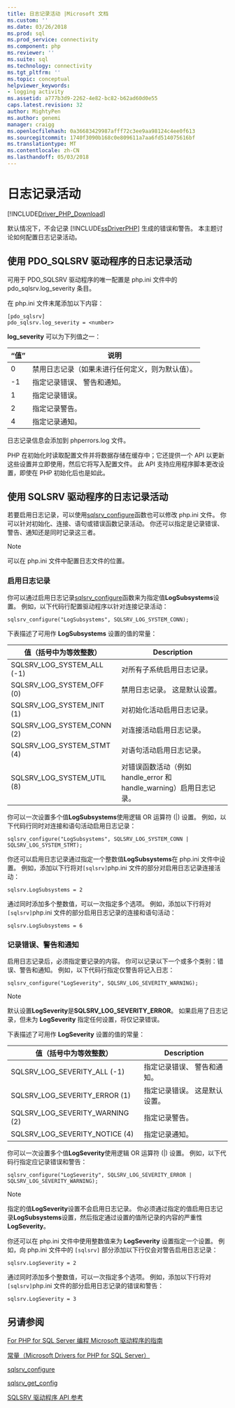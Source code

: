 ```yaml
---
title: 日志记录活动 |Microsoft 文档
ms.custom: ''
ms.date: 03/26/2018
ms.prod: sql
ms.prod_service: connectivity
ms.component: php
ms.reviewer: ''
ms.suite: sql
ms.technology: connectivity
ms.tgt_pltfrm: ''
ms.topic: conceptual
helpviewer_keywords:
- logging activity
ms.assetid: a777b3d9-2262-4e82-bc82-b62ad60d0e55
caps.latest.revision: 32
author: MightyPen
ms.author: genemi
manager: craigg
ms.openlocfilehash: 0a36683429987afff72c3ee9aa98124c4ee0f613
ms.sourcegitcommit: 1740f3090b168c0e809611a7aa6fd514075616bf
ms.translationtype: MT
ms.contentlocale: zh-CN
ms.lasthandoff: 05/03/2018
---
```

# <a name="logging-activity"></a>日志记录活动
[!INCLUDE[Driver_PHP_Download](../../includes/driver_php_download.md)]

默认情况下，不会记录 [!INCLUDE[ssDriverPHP](../../includes/ssdriverphp_md.md)] 生成的错误和警告。 本主题讨论如何配置日志记录活动。  
  
## <a name="logging-activity-using-the-pdosqlsrv-driver"></a>使用 PDO_SQLSRV 驱动程序的日志记录活动  
可用于 PDO_SQLSRV 驱动程序的唯一配置是 php.ini 文件中的 pdo_sqlsrv.log_severity 条目。  
  
在 php.ini 文件末尾添加以下内容：  
  
```  
[pdo_sqlsrv]  
pdo_sqlsrv.log_severity = <number>  
```  
  
**log_severity** 可以为下列值之一：  
  
|“值”|说明|  
|---------|---------------|  
|0|禁用日志记录（如果未进行任何定义，则为默认值）。|  
|-1|指定记录错误、 警告和通知。|  
|1|指定记录错误。|  
|2|指定记录警告。|  
|4|指定记录通知。|  
  
日志记录信息会添加到 phperrors.log 文件。  
  
PHP 在初始化时读取配置文件并将数据存储在缓存中；它还提供一个 API 以更新这些设置并立即使用，然后它将写入配置文件。 此 API 支持应用程序脚本更改设置，即使在 PHP 初始化后也是如此。  
  
## <a name="logging-activity-using-the-sqlsrv-driver"></a>使用 SQLSRV 驱动程序的日志记录活动  
若要启用日志记录，可以使用[sqlsrv_configure](../../connect/php/sqlsrv-configure.md)函数也可以修改 php.ini 文件。 你可以针对初始化、连接、语句或错误函数记录活动。 你还可以指定是记录错误、警告、通知还是同时记录这三者。  
  
> [!NOTE]  
> 可以在 php.ini 文件中配置日志文件的位置。  
  
### <a name="turning-logging-on"></a>启用日志记录  
你可以通过启用日志记录[sqlsrv_configure](../../connect/php/sqlsrv-configure.md)函数来为指定值**LogSubsystems**设置。 例如，以下代码行配置驱动程序以针对连接记录活动：  
  
`sqlsrv_configure("LogSubsystems", SQLSRV_LOG_SYSTEM_CONN);`  
  
下表描述了可用作 **LogSubsystems** 设置的值的常量：  
  
|值（括号中为等效整数）|Description|  
|-----------------------------------------------|---------------|  
|SQLSRV_LOG_SYSTEM_ALL (-1)|对所有子系统启用日志记录。|  
|SQLSRV_LOG_SYSTEM_OFF (0)|禁用日志记录。 这是默认设置。|  
|SQLSRV_LOG_SYSTEM_INIT (1)|对初始化活动启用日志记录。|  
|SQLSRV_LOG_SYSTEM_CONN (2)|对连接活动启用日志记录。|  
|SQLSRV_LOG_SYSTEM_STMT (4)|对语句活动启用日志记录。|  
|SQLSRV_LOG_SYSTEM_UTIL (8)|对错误函数活动（例如 handle_error 和 handle_warning）启用日志记录。|  
  
你可以一次设置多个值**LogSubsystems**使用逻辑 OR 运算符 (|) 设置。 例如，以下代码行同时对连接和语句活动启用日志记录：  
  
`sqlsrv_configure("LogSubsystems", SQLSRV_LOG_SYSTEM_CONN | SQLSRV_LOG_SYSTEM_STMT);`  
  
你还可以启用日志记录通过指定一个整数值**LogSubsystems**在 php.ini 文件中设置。 例如，添加以下行将对`[sqlsrv]`php.ini 文件的部分对启用日志记录连接活动：  
  
`sqlsrv.LogSubsystems = 2`  
  
通过同时添加多个整数值，可以一次指定多个选项。 例如，添加以下行将对`[sqlsrv]`php.ini 文件的部分启用日志记录的连接和语句活动：  
  
`sqlsrv.LogSubsystems = 6`  
  
### <a name="logging-errors-warnings-and-notices"></a>记录错误、警告和通知  
启用日志记录后，必须指定要记录的内容。 你可以记录以下一个或多个类别：错误、警告和通知。 例如，以下代码行指定仅警告将记入日志：  
  
`sqlsrv_configure("LogSeverity", SQLSRV_LOG_SEVERITY_WARNING);`  
  
> [!NOTE]  
> 默认设置**LogSeverity**是**SQLSRV_LOG_SEVERITY_ERROR**。 如果启用了日志记录，但未为 **LogSeverity** 指定任何设置，将仅记录错误。  
  
下表描述了可用作 **LogSeverity** 设置的值的常量：  
  
|值（括号中为等效整数）|Description|  
|-----------------------------------------------|---------------|  
|SQLSRV_LOG_SEVERITY_ALL (-1)|指定记录错误、 警告和通知。|  
|SQLSRV_LOG_SEVERITY_ERROR (1)|指定记录错误。 这是默认设置。|  
|SQLSRV_LOG_SEVERITY_WARNING (2)|指定记录警告。|  
|SQLSRV_LOG_SEVERITY_NOTICE (4)|指定记录通知。|  
  
你可以一次设置多个值**LogSeverity**使用逻辑 OR 运算符 (|) 设置。 例如，以下代码行指定应记录错误和警告：  
  
`sqlsrv_configure("LogSeverity", SQLSRV_LOG_SEVERITY_ERROR | SQLSRV_LOG_SEVERITY_WARNING);`  
  
> [!NOTE]  
> 指定的值**LogSeverity**设置不会启用日志记录。 你必须通过指定的值启用日志记录**LogSubsystems**设置，然后指定通过设置的值所记录的内容的严重性**LogSeverity**。  
  
你还可以在 php.ini 文件中使用整数值来为 **LogSeverity** 设置指定一个设置。 例如，向 php.ini 文件中的 `[sqlsrv]` 部分添加以下行仅会对警告启用日志记录：  
  
`sqlsrv.LogSeverity = 2`  
  
通过同时添加多个整数值，可以一次指定多个选项。 例如，添加以下行将对`[sqlsrv]`php.ini 文件的部分启用日志记录的错误和警告：  
  
`sqlsrv.LogSeverity = 3`  
  
## <a name="see-also"></a>另请参阅  
[For PHP for SQL Server 编程 Microsoft 驱动程序的指南](../../connect/php/programming-guide-for-php-sql-driver.md)

[常量（Microsoft Drivers for PHP for SQL Server）](../../connect/php/constants-microsoft-drivers-for-php-for-sql-server.md)

[sqlsrv_configure](../../connect/php/sqlsrv-configure.md)

[sqlsrv_get_config](../../connect/php/sqlsrv-get-config.md)

[SQLSRV 驱动程序 API 参考](../../connect/php/sqlsrv-driver-api-reference.md)  
  
